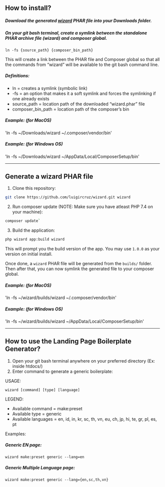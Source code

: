## How to install?

##### Download the generated [wizard](https://github.com/luigircruz/wizard/builds/) PHAR file into your Downloads folder.

##### On your git bash terminal, create a symlink between the standalone PHAR archive file (wizard) and composer global.

`ln -fs {source_path} {composer_bin_path}`

This will create a link between the PHAR file and Composer global so that all the commands from “wizard” will be available to the git bash command line.

##### Definitions:
- ln = creates a symlink (symbolic link)
- -fs = an option that makes it a soft symlink and forces the symlinking if one already exists
- source_path = location path of the downloaded “wizard.phar” file
- composer_bin_path = location path of the composer’s bin 

##### Example: (for MacOS)

'ln -fs ~/Downloads/wizard ~/.composer/vendor/bin'

##### Example: (for Windows OS)

'ln -fs ~/Downloads/wizard ~/AppData/Local/ComposerSetup/bin'

------

## Generate a wizard PHAR file

1. Clone this repository: 

```sh
git clone https://github.com/luigircruz/wizard.git wizard
```
2. Run composer update (NOTE: Make sure you have atleast PHP 7.4 on your machine): 
```sh
composer update`
```
3. Build the application: 
```sh
php wizard app:build wizard
```

This will prompt you the build version of the app. You may use `1.0.0` as your version on initial install.

Once done, a `wizard` PHAR file will be generated from the `builds/` folder. Then after that, you can now symlink the generated file to your composer global.

##### Example: (for MacOS)

'ln -fs ~/wizard/builds/wizard ~/.composer/vendor/bin'

##### Example: (for Windows OS)

'ln -fs ~/wizard/builds/wizard ~/AppData/Local/ComposerSetup/bin'

------

## How to use the Landing Page Boilerplate Generator?

1. Open your git bash terminal anywhere on your preferred directory (Ex: inside htdocs/)
2. Enter command to generate a generic boilerplate:

USAGE: 

`wizard [command] [type] [language]`

LEGEND:
- Available command = make:preset
- Available type = generic
- Available languages =  en, id, in, kr, sc, th, vn, eu, ch, jp, hi, te, gr, pl, es, pt

Examples:
##### Generic EN page: 

`wizard make:preset generic --lang=en`

##### Generic Multiple Language page: 

`wizard make:preset generic --lang={en,sc,th,vn}`
